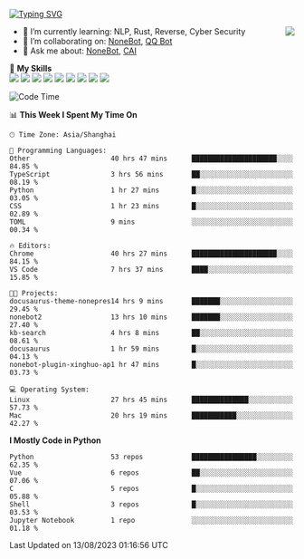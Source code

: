 [![Typing SVG](https://readme-typing-svg.herokuapp.com?size=25&duration=2500&color=8C43EA&vCenter=true&width=200&height=40&lines=Hi+there+%F0%9F%91%8B%F0%9F%8F%BB;I'm+yanyongyu)](https://git.io/typing-svg)

<a href="#">
  <img align="right" src="https://github-readme-stats.vercel.app/api?username=yanyongyu&count_private=true&show_icons=true&bg_color=15,f2f7fd,E0EAFC" />
</a>

- 🌱 I’m currently learning: NLP, Rust, Reverse, Cyber Security
- 👯 I’m collaborating on: [NoneBot](https://github.com/nonebot), [QQ Bot](https://github.com/Mrs4s/go-cqhttp)
- 💬 Ask me about: [NoneBot](https://github.com/nonebot), [CAI](https://github.com/cscs181/CAI)

🌟 **My Skills**  
![](https://img.shields.io/badge/-Python-3e74a2?style=flat-square&logo=Python&logoColor=fff)
![](https://img.shields.io/badge/-Node.js-339933?style=flat-square&logo=Node.js&logoColor=fff)
![](https://img.shields.io/badge/-Vue-4fc08d?style=flat-square&logo=Vue.js&logoColor=fff)
![](https://img.shields.io/badge/-React-2d98ce?style=flat-square&logo=React&logoColor=fff)
![](https://img.shields.io/badge/-Docker-2496ED?style=flat-square&logo=Docker&logoColor=fff)
![](https://img.shields.io/badge/-Linux-000000?style=flat-square&logo=Linux&logoColor=fff)
![](https://img.shields.io/badge/-MySQL-4479A1?style=flat-square&logo=MySQL&logoColor=fff)
![](https://img.shields.io/badge/-Redis-DC382D?style=flat-square&logo=Redis&logoColor=fff)
![](https://img.shields.io/badge/-MongoDB-47A248?style=flat-square&logo=MongoDB&logoColor=fff)

<!--START_SECTION:waka-->
![Code Time](http://img.shields.io/badge/Code%20Time-4%2C683%20hrs%201%20min-blue)

📊 **This Week I Spent My Time On** 

```text
🕑︎ Time Zone: Asia/Shanghai

💬 Programming Languages: 
Other                    40 hrs 47 mins      █████████████████████░░░░   84.85 % 
TypeScript               3 hrs 56 mins       ██░░░░░░░░░░░░░░░░░░░░░░░   08.19 % 
Python                   1 hr 27 mins        █░░░░░░░░░░░░░░░░░░░░░░░░   03.05 % 
CSS                      1 hr 23 mins        █░░░░░░░░░░░░░░░░░░░░░░░░   02.89 % 
TOML                     9 mins              ░░░░░░░░░░░░░░░░░░░░░░░░░   00.34 % 

🔥 Editors: 
Chrome                   40 hrs 27 mins      █████████████████████░░░░   84.15 % 
VS Code                  7 hrs 37 mins       ████░░░░░░░░░░░░░░░░░░░░░   15.85 % 

🐱‍💻 Projects: 
docusaurus-theme-nonepres14 hrs 9 mins       ███████░░░░░░░░░░░░░░░░░░   29.45 % 
nonebot2                 13 hrs 10 mins      ███████░░░░░░░░░░░░░░░░░░   27.40 % 
kb-search                4 hrs 8 mins        ██░░░░░░░░░░░░░░░░░░░░░░░   08.61 % 
docusaurus               1 hr 59 mins        █░░░░░░░░░░░░░░░░░░░░░░░░   04.13 % 
nonebot-plugin-xinghuo-ap1 hr 47 mins        █░░░░░░░░░░░░░░░░░░░░░░░░   03.73 % 

💻 Operating System: 
Linux                    27 hrs 45 mins      ██████████████░░░░░░░░░░░   57.73 % 
Mac                      20 hrs 19 mins      ███████████░░░░░░░░░░░░░░   42.27 % 
```

**I Mostly Code in Python** 

```text
Python                   53 repos            ████████████████░░░░░░░░░   62.35 % 
Vue                      6 repos             ██░░░░░░░░░░░░░░░░░░░░░░░   07.06 % 
C                        5 repos             █░░░░░░░░░░░░░░░░░░░░░░░░   05.88 % 
Shell                    3 repos             █░░░░░░░░░░░░░░░░░░░░░░░░   03.53 % 
Jupyter Notebook         1 repo              ░░░░░░░░░░░░░░░░░░░░░░░░░   01.18 % 
```




 Last Updated on 13/08/2023 01:16:56 UTC
<!--END_SECTION:waka-->
